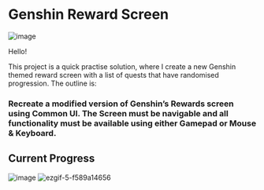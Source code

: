 # Genshin Reward Screen 

![image](https://github.com/user-attachments/assets/5d145116-b8cc-48be-898e-8bf5b527711c)

Hello!

This project is a quick practise solution, where I create a new Genshin themed reward screen with a list of quests that have randomised progression. The outline is:

### Recreate a modified version of Genshin’s Rewards screen using Common UI. The Screen must be navigable and all functionality must be available using either Gamepad or Mouse & Keyboard. 

## Current Progress
![image](https://github.com/user-attachments/assets/ac30f853-0555-41dd-a622-8953f5616792)
![ezgif-5-f589a14656](https://github.com/user-attachments/assets/0c76a282-0859-41a9-910b-6ed04d02af4b)
